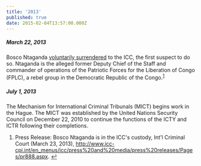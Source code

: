 ```yaml
---
title: '2013'
published: true
date: 2015-02-04T13:57:00.000Z
---
```



##### March 22, 2013

Bosco Ntaganda [voluntarily surrendered](http://www.icc-cpi.int/en_menus/icc/press%20and%20media/press%20releases/Pages/pr888.aspx) to the ICC, the first suspect to do so. Ntaganda is the alleged former Deputy Chief of the Staff and commander of operations of the Patriotic Forces for the Liberation of Congo (FPLC), a rebel group in the Democratic Republic of the Congo.<sup id="fnref:source2013mar"><a class="footnote" href="#fn:source2013mar">1</a></sup>

##### July 1, 2013

The Mechanism for International Criminal Tribunals (MICT) begins work in the Hague. The MICT was established by the United Nations Security Council on December 22, 2010 to continue the functions of the ICTY and ICTR following their completions.

<div class="footnotes"><ol><li id="fn:source2013mar"><p>Press Release: Bosco Ntaganda is in the ICC's custody, Int'l Criminal Court (March 23, 2013),&nbsp;<a href="http://www.icc-cpi.int/en_menus/icc/press%20and%20media/press%20releases/Pages/pr888.aspx">http://www.icc-cpi.int/en_menus/icc/press%20and%20media/press%20releases/Pages/pr888.aspx</a>. <a class="reversefootnote" href="#fnref:source2013mar">↩</a></p></li></ol></div>